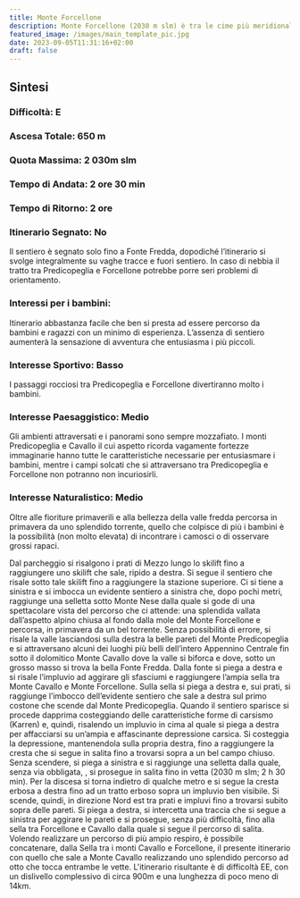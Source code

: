 ```yaml
---
title: Monte Forcellone
description: Monte Forcellone (2030 m slm) è tra le cime più meridionali del Parco Nazionale d’Abruzzo, Lazio e Molise. L’ascesa alla vetta partendo dai Prati di Mezzo rappresenta una facile escursione che permette di osservare splendidi esempi di glacialismo e di carsismo.
featured_image: /images/main_template_pic.jpg
date: 2023-09-05T11:31:16+02:00
draft: false
---
```



## Sintesi
### Difficoltà: E
### Ascesa Totale: 650 m
### Quota Massima: 2 030m slm
### Tempo di Andata: 2 ore 30 min
### Tempo di Ritorno: 2 ore
### Itinerario Segnato: No
Il sentiero è segnato solo fino a Fonte Fredda, dopodiché l’itinerario si svolge integralmente su vaghe tracce e fuori sentiero. In caso di nebbia il tratto tra Predicopeglia e Forcellone potrebbe porre seri problemi di orientamento.
### Interessi per i bambini:
 Itinerario abbastanza facile che ben si presta ad essere percorso da bambini e ragazzi con un minimo di esperienza. L’assenza di sentiero aumenterà la sensazione di avventura che entusiasma i più piccoli.
### Interesse Sportivo: Basso
I passaggi rocciosi tra Predicopeglia e Forcellone divertiranno molto i bambini.

### Interesse Paesaggistico: Medio
Gli ambienti attraversati e i panorami sono sempre mozzafiato. I monti Predicopeglia e Cavallo il cui aspetto ricorda vagamente fortezze immaginarie hanno tutte le caratteristiche necessarie per entusiasmare i bambini, mentre i campi solcati che si attraversano tra Predicopeglia e Forcellone non potranno non incuriosirli.

### Interesse Naturalistico: Medio
Oltre alle fioriture primaverili e alla bellezza della valle fredda percorsa in primavera da uno splendido torrente, quello che colpisce di più i bambini è la possibilità (non molto elevata) di incontrare i camosci o di osservare grossi rapaci.

Dal parcheggio si risalgono i prati di Mezzo lungo lo skilift fino a raggiungere uno skilift che sale, ripido a destra. Si segue il sentiero che risale sotto tale skilift fino a raggiungere la stazione superiore.
Ci si tiene a sinistra e si imbocca un evidente sentiero a sinistra che, dopo pochi metri, raggiunge una selletta sotto Monte Nese dalla quale si gode di una spettacolare vista del percorso che ci attende: una splendida vallata dall’aspetto alpino chiusa al fondo dalla mole del Monte Forcellone e percorsa, in primavera da un bel torrente.
Senza possibilità di errore, si risale la valle lasciandosi sulla destra la belle pareti del Monte Predicopeglia e si attraversano alcuni dei luoghi più belli dell’intero Appennino Centrale fin sotto il dolomitico Monte Cavallo dove la valle si biforca e dove, sotto un grosso masso si trova la bella Fonte Fredda.
Dalla fonte si piega a destra e si risale l’impluvio ad aggirare gli sfasciumi e raggiungere l’ampia sella tra Monte Cavallo e Monte Forcellone. 
Sulla sella si piega a destra e, sui prati, si raggiunge l’imbocco dell’evidente sentiero che sale a destra sul primo costone che scende dal Monte Predicopeglia.
Quando  il sentiero sparisce si procede dapprima costeggiando delle caratteristiche forme di carsismo (Karren) e, quindi, risalendo un impluvio in cima al quale si piega a destra per affacciarsi su un’ampia e affascinante depressione carsica. Si costeggia la depressione, mantenendola sulla propria destra, fino a raggiungere la cresta che si segue in salita fino a trovarsi sopra a un bel campo chiuso. Senza scendere, si piega a sinistra e si raggiunge una selletta dalla quale, senza via obbligata, , si prosegue in salita fino in vetta (2030 m slm; 2 h 30 min).
Per la discesa si torna indietro di qualche metro e si segue la cresta erbosa a destra fino ad un tratto erboso sopra un impluvio ben visibile. Si scende, quindi, in direzione Nord est tra prati e impluvi fino a trovarsi subito sopra delle pareti. Si piega a destra, si intercetta una traccia che si segue a sinistra per aggirare le pareti e si prosegue, senza più difficoltà, fino alla sella tra Forcellone e Cavallo dalla quale si segue il percorso di salita.
Volendo realizzare un percorso di più ampio respiro, è possibile concatenare, dalla Sella tra i monti Cavallo e Forcellone, il presente itinerario con quello che sale a Monte Cavallo realizzando uno splendido percorso ad otto che tocca entrambe le vette. L'itinerario risultante è di difficoltà EE, con un dislivello complessivo di circa 900m e una lunghezza di poco meno di 14km.
 



